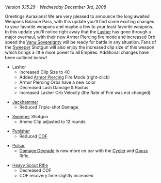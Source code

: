 _Version 3.15.29 - Wednesday December 3rd, 2008_

Greetings Auraxians! We are very pleased to announce the long awaited Weapons
Balance Pass, with this update you'll find some exciting changes to your
favorite weapons and maybe a few to your least favorite weapons. In this update
you'll notice right away that the [Lasher](../weapons/Lasher.md) has gone
through a major overhaul, with their new Armor Piercing fire mode and increased
Orb speed the [Vanu Sovereignty](../etc/Vanu_Sovereignty.md) will be ready for
battle in any situation. Fans of the [Sweeper](../weapons/Sweeper.md) Shotgun
will also enjoy the increased clip size of this weapon which brings a little
more power to all Empires. Additional changes have been outlined below!

- [Lasher](../weapons/Lasher.md)
  - Increased Clip Size to 40
  - Added [Armor Piercing](../terminology/Armor_Piercing.md) Fire Mode
    (right-click)
  - Armor Piercing Orbs have a new color
  - Decreased Lash Damage & Radius
  - Increased Lasher Orb Velocity (the Rate of Fire was not changed)

<!-- -->

- [Jackhammer](../weapons/Jackhammer.md)
  - Reduced Triple-shot Damage.

<!-- -->

- [Sweeper](../weapons/Sweeper.md) Shotgun
  - Ammo Clip adjusted to 12 rounds

<!-- -->

- [Punisher](../weapons/Punisher.md)
  - Reduced [COF](../terminology/Cone_of_fire.md)

<!-- -->

- [Pulsar](../weapons/Pulsar.md)
  - [Damage Degrade](../terminology/Damage_Degradation.md) is now more on par
    with the [Cycler](../weapons/Cycler.md) and [Gauss](../weapons/Gauss.md)
    Rifle.

<!-- -->

- [Heavy Scout Rifle](../weapons/Heavy_Scout_Rifle.md)
  - Decreased COF
  - COF recovery time slightly increased

<!--[category:patches](category:patches.md)-->
